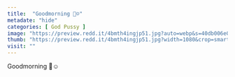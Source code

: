 ```yaml
---
title:  "Goodmorning 🥰☺️"
metadate: "hide"
categories: [ God Pussy ]
image: "https://preview.redd.it/4bmth4ingjp51.jpg?auto=webp&s=40db006e007c901a99689919757e50ebcc04c35c"
thumb: "https://preview.redd.it/4bmth4ingjp51.jpg?width=1080&crop=smart&auto=webp&s=dc48be74984d6f11745e9abb902b188a233079bb"
visit: ""
---
```

Goodmorning 🥰☺️
